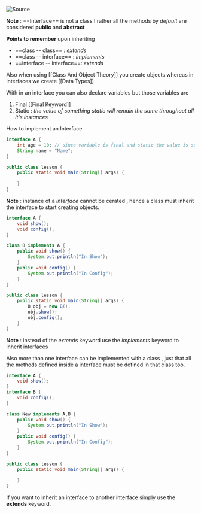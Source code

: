 ![Source](https://youtu.be/AG_7wWFBquQ?list=PLsyeobzWxl7pe_IiTfNyr55kwJPWbgxB5)

**Note** : ==Interface== is not a class ! rather all the methods by *default* are considered **public** and **abstract**

**Points to remember** upon inheriting
- ==class -- class== : *extends*
- ==class -- interface== : *implements*
- ==interface -- interface==: *extends*

Also when using [[Class And Object Theory]] you create objects whereas in interfaces we create [[Data Types]]

With in an interface you can also declare variables but those variables are
1. Final [[Final Keyword]]
2. Static : *the value of something static will remain the same throughout all it's instances*

How to implement an Interface
```java
interface A {
	int age = 10; // since variable is final and static the value is set.
	String name = "Name";
}

public class lesson {
	public static void main(String[] args) {
		
	}
}
```
**Note** : instance of a *interface* cannot be cerated , hence a class must inherit the interface to start creating objects.

```java
interface A {
	void show();
	void config();
}

class B implements A {
	public void show() {
		System.out.println("In Show");
	}
	public void config() {
		System.out.println("In Config");
	}
}

public class lesson {
	public static void main(String[] args) {
		B obj = new B();
		obj.show();
		obj.config();
	}
}
```
**Note** : instead of the *extends* keyword use the *implements* keyword to inherit interfaces

Also more than one interface can be implemented with a class , just that all the methods defined inside a interface must be defined in that class too.
```java
interface A {
	void show();
}
interface B {
	void config();
}

class New implements A,B {
	public void show() {
		System.out.println("In Show");
	}
	public void config() {
		System.out.println("In Config");
	}
}

public class lesson {
	public static void main(String[] args) {
		
	}
}
```

If you want to inherit an interface to another interface simply use the **extends** keyword.